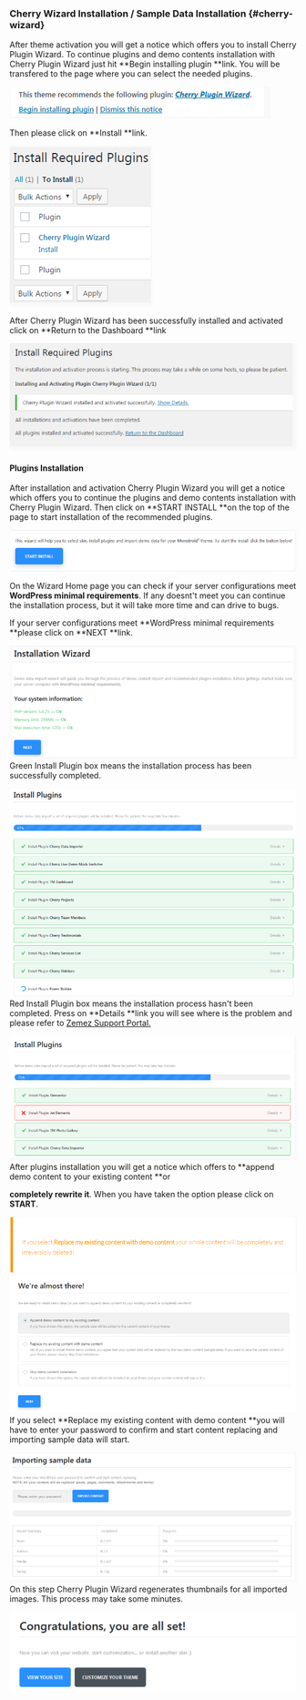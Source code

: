 ### Cherry Wizard Installation / Sample Data Installation {#cherry-wizard}

After theme activation you will get a notice which offers you to install Cherry Plugin Wizard. To continue plugins and demo contents installation with Cherry Plugin Wizard just hit **Begin installing plugin **link. You will be transfered to the page where you can select the needed plugins.

![](/assets/213import.png)

Then please click on **Install **link.

![](/assets/0import.png)

After Cherry Plugin Wizard has been successfully installed and activated click on **Return to the Dashboard **link

![](/assets/58import.png)

#### Plugins Installation

After installation and activation Cherry Plugin Wizard you will get a notice which offers you to continue the plugins and demo contents installation with Cherry Plugin Wizard. Then click on **START INSTALL **on the top of the page to start installation of the recommended plugins.

![](/assets/45import.png)

On the Wizard Home page you can check if your server configurations meet **WordPress minimal requirements**. If any doesnt't meet you can continue the installation process, but it will take more time and can drive to bugs.

If your server configurations meet **WordPress minimal requirements **please click on **NEXT **link.

![](/assets/55import.png)Green Install Plugin box means the installation process has been successfully completed.

![](/assets/56import.png)Red Install Plugin box means the installation process hasn't been completed. Press on **Details **link you will see where is the problem and please refer to [Zemez Support Portal.](https://zemez.io/wordpress/)

![](/assets/778import.png)After plugins installation you will get a notice which offers to **append demo content to your existing content **or

**completely rewrite it**. When you have taken the option please click on **START**.

![](/assets/7import.png)![](/assets/9import.png)If you select **Replace my existing content with demo content **you will have to enter your password to confirm and start content replacing and importing sample data will start.

![](/assets/898import.png)On this step Cherry Plugin Wizard regenerates thumbnails for all imported images. This process may take some minutes.

![](/assets/798import.png)



